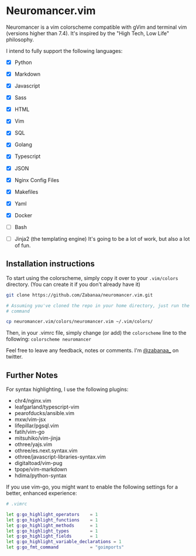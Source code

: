 # Neuromancer.vim

Neuromancer is a vim colorscheme compatible with gVim and terminal vim (versions
higher than 7.4). It's inspired by the "High Tech, Low Life" philosophy.

I intend to fully support the following languages:

- [x] Python
- [x] Markdown
- [x] Javascript
- [x] Sass
- [x] HTML
- [x] Vim
- [x] SQL
- [x] Golang
- [x] Typescript
- [x] JSON
- [x] Nginx Config Files
- [x] Makefiles
- [x] Yaml
- [x] Docker

- [ ] Bash
- [ ] Jinja2 (the templating engine)
It's going to be a lot of work, but also a lot of fun.

## Installation instructions

To start using the colorscheme, simply copy it over to your `.vim/colors`
directory. (You can create it if you don't already have it)

```bash
git clone https://github.com/Zabanaa/neuromancer.vim.git

# Assuming you've cloned the repo in your home directory, just run the following
# command

cp neuromancer.vim/colors/neuromancer.vim ~/.vim/colors/
```
Then, in your .vimrc file, simply change (or add) the `colorscheme` line to the following:
`colorscheme neuromancer`

Feel free to leave any feedback, notes or comments. I'm
[@zabanaa\_](https://twitter.com/zabanaa_) on twitter.

## Further Notes

For syntax highlighting, I use the following plugins:

* chr4/nginx.vim
* leafgarland/typescript-vim
* pearofducks/ansible.vim
* mxw/vim-jsx
* lifepillar/pgsql.vim
* fatih/vim-go
* mitsuhiko/vim-jinja
* othree/yajs.vim
* othree/es.next.syntax.vim
* othree/javascript-libraries-syntax.vim
* digitaltoad/vim-pug
* tpope/vim-markdown
* hdima/python-syntax

If you use vim-go, you might want to enable the following settings for a better,
enhanced experience:

```bash
# .vimrc

let g:go_highlight_operators    = 1
let g:go_highlight_functions    = 1
let g:go_highlight_methods      = 1
let g:go_highlight_types        = 1
let g:go_highlight_fields       = 1
let g:go_highlight_variable_declarations = 1
let g:go_fmt_command            = "goimports"
```
